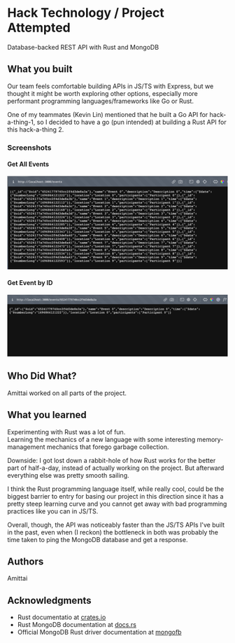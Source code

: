 # Hack Technology / Project Attempted

Database-backed REST API with Rust and MongoDB

## What you built

Our team feels comfortable building APIs in JS/TS with Express,
but we thought it might be worth exploring other options,
especially more performant programming languages/frameworks like Go or Rust.

One of my teammates (Kevin Lin) mentioned that he built a Go API for hack-a-thing-1,
so I decided to have a go (pun intended) at building a Rust API for this hack-a-thing 2.

### Screenshots

#### Get All Events

![Get All Events](./images/events.png)

#### Get Event by ID

![Get Event by ID](./images/event.png)

## Who Did What?

Amittai worked on all parts of the project.

## What you learned

Experimenting with Rust was a lot of fun.  
Learning the mechanics of a new language with some interesting memory-management
mechanics that forego garbage collection.

Downside: I got lost down a rabbit-hole of how Rust works for the better part of half-a-day,
instead of actually working on the project.
But afterward everything else was pretty smooth sailing.

I think the Rust programming language itself, while really cool,
could be the biggest barrier to entry for basing our project in this direction
since it has a pretty steep learning curve and you cannot get away with
bad programming practices like you can in JS/TS.

Overall, though, the API was noticeably faster than the JS/TS APIs I've built in the past,
even when (I reckon) the bottleneck in both was probably the time taken to ping the
MongoDB database and get a response.

## Authors

Amittai

## Acknowledgments

- Rust documentatio at [crates.io](https://crates.io/)
- Rust MongoDB documentation at [docs.rs](https://docs.rs/mongodb/2.0.0/mongodb/)
- Official MongoDB Rust driver documentation at [mongofb](https://www.mongodb.com/docs/drivers/rust)
